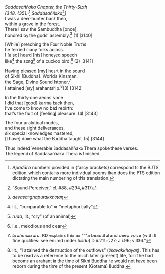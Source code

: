 *Saddasaññaka Chapter, the Thirty-Sixth*  
*\[348. {351.}*[^1] *Saddasaññaka*[^2]*\]*  
I was a deer-hunter back then,  
within a grove in the forest.  
There I saw the Sambuddha \[once\],  
honored by the gods’ assembly.[^3] (1) \[3140\]

\[While\] preaching the Four Noble Truths  
he ferried many folks across.  
I \[also\] heard \[his\] honeyed speech  
like[^4] the song[^5] of a cuckoo bird.[^6] (2) \[3141\]

Having pleased \[my\] heart in the sound  
of Sikhi \[Buddha\], World’s Kinsman,  
the Sage, Divine Sound Intoner,[^7]  
I attained \[my\] arahantship.[^8](3) \[3142\]

In the thirty-one aeons since  
I did that \[good\] karma back then,  
I’ve come to know no bad rebirth:  
that’s the fruit of \[feeling\] pleasure. (4) \[3143\]

The four analytical modes,  
and these eight deliverances,  
six special knowledges mastered,  
\[I have\] done what the Buddha taught! (5) \[3144\]

Thus indeed Venerable Saddasaññaka Thera spoke these verses.  
The legend of Saddasaññaka Thera is finished.

[^1]: *Apadāna* numbers provided in {fancy brackets} correspond to the BJTS edition, which contains more individual poems than does the PTS edition dictating the main numbering of this translation.

[^2]: “Sound-Perceiver,” cf. \#88, \#294, \#317

[^3]: *devasaṅghapurakkhataŋ*

[^4]: lit., “comparable to” or “metaphorically”

[^5]: *ruda,* lit., “cry” (of an animal)

[^6]: i.e., melodious and clear

[^7]: *brahmassara.* RD explains this as *“*a beautiful and deep voice (with 8 fine qualities: see enumd under *bindu*) D ii.211=227; J i.96; v.336.”

[^8]: lit., “I attained the destruction of the outflows” (*āsavakkhayaŋ*). This has to be read as a reference to the much later (present) life, for if he had become an arahant in the time of Sikhi Buddha he would not have been reborn during the time of the present (Gotama) Buddha.
